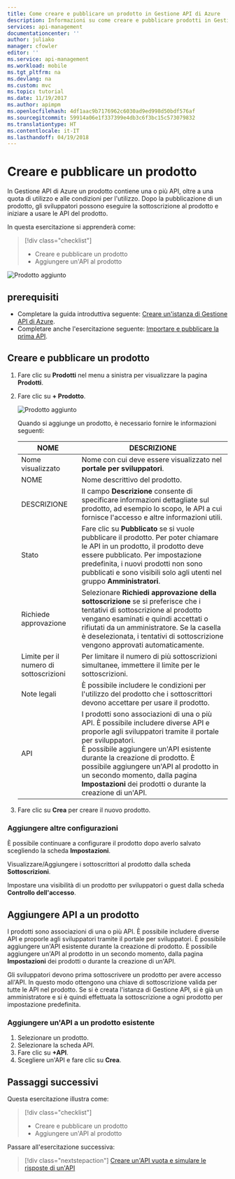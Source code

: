 ```yaml
---
title: Come creare e pubblicare un prodotto in Gestione API di Azure
description: Informazioni su come creare e pubblicare prodotti in Gestione API di Azure.
services: api-management
documentationcenter: ''
author: juliako
manager: cfowler
editor: ''
ms.service: api-management
ms.workload: mobile
ms.tgt_pltfrm: na
ms.devlang: na
ms.custom: mvc
ms.topic: tutorial
ms.date: 11/19/2017
ms.author: apimpm
ms.openlocfilehash: 4df1aac9b7176962c6030ad9ed998d50bdf576af
ms.sourcegitcommit: 59914a06e1f337399e4db3c6f3bc15c573079832
ms.translationtype: HT
ms.contentlocale: it-IT
ms.lasthandoff: 04/19/2018
---
```

# <a name="create-and-publish-a-product"></a>Creare e pubblicare un prodotto  

In Gestione API di Azure un prodotto contiene una o più API, oltre a una quota di utilizzo e alle condizioni per l'utilizzo. Dopo la pubblicazione di un prodotto, gli sviluppatori possono eseguire la sottoscrizione al prodotto e iniziare a usare le API del prodotto.  

In questa esercitazione si apprenderà come:

> [!div class="checklist"]
> * Creare e pubblicare un prodotto
> * Aggiungere un'API al prodotto

![Prodotto aggiunto](media/api-management-howto-add-products/added-product.png)

## <a name="prerequisites"></a>prerequisiti

+ Completare la guida introduttiva seguente: [Creare un'istanza di Gestione API di Azure](get-started-create-service-instance.md).
+ Completare anche l'esercitazione seguente: [Importare e pubblicare la prima API](import-and-publish.md).

## <a name="create-and-publish-a-product"></a>Creare e pubblicare un prodotto

1. Fare clic su **Prodotti** nel menu a sinistra per visualizzare la pagina **Prodotti**.
2. Fare clic su **+ Prodotto**.

    ![Prodotto aggiunto](media/api-management-howto-add-products/add-product.png)

    Quando si aggiunge un prodotto, è necessario fornire le informazioni seguenti: 

    |NOME|DESCRIZIONE|
    |---|---|
    |Nome visualizzato|Nome con cui deve essere visualizzato nel **portale per sviluppatori**.|
    |NOME|Nome descrittivo del prodotto.|
    |DESCRIZIONE|Il campo **Descrizione** consente di specificare informazioni dettagliate sul prodotto, ad esempio lo scopo, le API a cui fornisce l'accesso e altre informazioni utili.|
    |Stato|Fare clic su **Pubblicato** se si vuole pubblicare il prodotto. Per poter chiamare le API in un prodotto, il prodotto deve essere pubblicato. Per impostazione predefinita, i nuovi prodotti non sono pubblicati e sono visibili solo agli utenti nel gruppo **Amministratori**.|
    |Richiede approvazione|Selezionare **Richiedi approvazione della sottoscrizione** se si preferisce che i tentativi di sottoscrizione al prodotto vengano esaminati e quindi accettati o rifiutati da un amministratore. Se la casella è deselezionata, i tentativi di sottoscrizione vengono approvati automaticamente. |
    |Limite per il numero di sottoscrizioni|Per limitare il numero di più sottoscrizioni simultanee, immettere il limite per le sottoscrizioni. |
    |Note legali|È possibile includere le condizioni per l'utilizzo del prodotto che i sottoscrittori devono accettare per usare il prodotto.|
    |API|I prodotti sono associazioni di una o più API. È possibile includere diverse API e proporle agli sviluppatori tramite il portale per sviluppatori. <br/> È possibile aggiungere un'API esistente durante la creazione di prodotto. È possibile aggiungere un'API al prodotto in un secondo momento, dalla pagina **Impostazioni** dei prodotti o durante la creazione di un'API.|<br/>Gli sviluppatori devono prima sottoscrivere un prodotto per avere accesso all'API. In questo modo ottengono una chiave di sottoscrizione valida per tutte le API nel prodotto.<br/> Se si è creata l'istanza di Gestione API, si è già un amministratore e la sottoscrizione a ogni prodotto è stata effettuata per impostazione predefinita.|

3. Fare clic su **Crea** per creare il nuovo prodotto.

### <a name="add-more-configurations"></a>Aggiungere altre configurazioni

È possibile continuare a configurare il prodotto dopo averlo salvato scegliendo la scheda **Impostazioni**. 

Visualizzare/Aggiungere i sottoscrittori al prodotto dalla scheda **Sottoscrizioni**.

Impostare una visibilità di un prodotto per sviluppatori o guest dalla scheda **Controllo dell'accesso**.

## <a name="add-apis"></a>Aggiungere API a un prodotto

I prodotti sono associazioni di una o più API. È possibile includere diverse API e proporle agli sviluppatori tramite il portale per sviluppatori. È possibile aggiungere un'API esistente durante la creazione di prodotto. È possibile aggiungere un'API al prodotto in un secondo momento, dalla pagina **Impostazioni** dei prodotti o durante la creazione di un'API.

Gli sviluppatori devono prima sottoscrivere un prodotto per avere accesso all'API. In questo modo ottengono una chiave di sottoscrizione valida per tutte le API nel prodotto. Se si è creata l'istanza di Gestione API, si è già un amministratore e si è quindi effettuata la sottoscrizione a ogni prodotto per impostazione predefinita.

### <a name="add-an-api-to-an-existing-product"></a>Aggiungere un'API a un prodotto esistente

1. Selezionare un prodotto.
2. Selezionare la scheda API.
3. Fare clic su **+API**.
4. Scegliere un'API e fare clic su **Crea**.

## <a name="next-steps"></a>Passaggi successivi

Questa esercitazione illustra come:

> [!div class="checklist"]
> * Creare e pubblicare un prodotto
> * Aggiungere un'API al prodotto

Passare all'esercitazione successiva:

> [!div class="nextstepaction"]
> [Creare un'API vuota e simulare le risposte di un'API](mock-api-responses.md)
